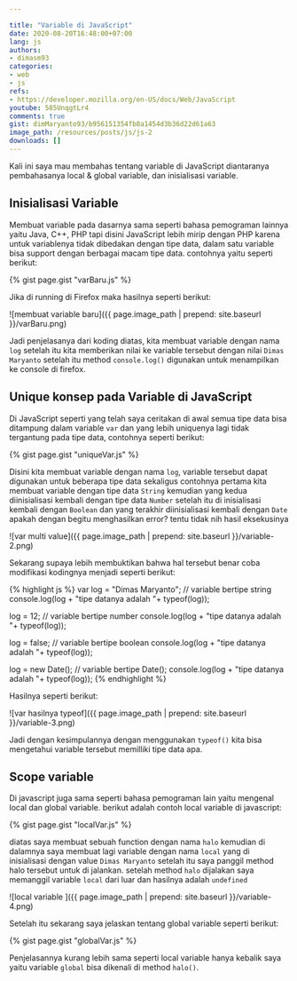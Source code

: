 ```yaml
---

title: "Variable di JavaScript"
date: 2020-08-20T16:48:00+07:00
lang: js
authors:
- dimasm93
categories:
- web
- js
refs: 
- https://developer.mozilla.org/en-US/docs/Web/JavaScript
youtube: 585UnqgtLr4
comments: true
gist: dimMaryanto93/b956151354fb8a1454d3b36d22d61a63
image_path: /resources/posts/js/js-2
downloads: []
---
```


 Kali ini saya mau membahas tentang variable di JavaScript diantaranya pembahasanya local & global variable, dan inisialisasi variable.

 <!--more-->

 ## Inisialisasi Variable

Membuat variable pada dasarnya sama seperti bahasa pemograman lainnya yaitu Java, C++, PHP tapi disini JavaScript lebih mirip dengan PHP karena untuk variablenya tidak dibedakan dengan tipe data, dalam satu variable bisa support dengan berbagai macam tipe data. contohnya yaitu seperti berikut:

{% gist page.gist "varBaru.js" %}

Jika di running di Firefox maka hasilnya seperti berikut:

![membuat variable baru]({{ page.image_path | prepend: site.baseurl }}/varBaru.png)

Jadi penjelasanya dari koding diatas, kita membuat variable dengan nama `log` setelah itu kita memberikan nilai ke variable tersebut dengan nilai `Dimas Maryanto` setelah itu method `console.log()` digunakan untuk menampilkan ke console di firefox.

## Unique konsep pada Variable di JavaScript

Di JavaScript seperti yang telah saya ceritakan di awal semua tipe data bisa ditampung dalam variable `var` dan yang lebih uniquenya lagi tidak tergantung pada tipe data, contohnya seperti berikut:

{% gist page.gist "uniqueVar.js" %}

Disini kita membuat variable dengan nama `log`, variable tersebut dapat digunakan untuk beberapa tipe data sekaligus contohnya pertama kita membuat variable dengan tipe data `String` kemudian yang kedua diinisialisasi kembali dengan tipe data `Number` setelah itu di inisialisasi kembali dengan `Boolean` dan yang terakhir diinisialisasi kembali dengan `Date` apakah dengan begitu menghasilkan error? tentu tidak nih hasil eksekusinya

![var multi value]({{ page.image_path | prepend: site.baseurl }}/variable-2.png)

Sekarang supaya lebih membuktikan bahwa hal tersebut benar coba modifikasi kodingnya menjadi seperti berikut:

{% highlight js %}
var log = "Dimas Maryanto"; // variable bertipe string
console.log(log + "tipe datanya adalah "+ typeof(log));

log = 12; // variable bertipe number
console.log(log + "tipe datanya adalah "+ typeof(log));

log = false; // variable bertipe boolean
console.log(log + "tipe datanya adalah "+ typeof(log));

log = new Date(); // variable bertipe Date();
console.log(log + "tipe datanya adalah "+ typeof(log));
{% endhighlight %}

Hasilnya seperti berikut:

![var hasilnya typeof]({{ page.image_path | prepend: site.baseurl }}/variable-3.png)

Jadi dengan kesimpulannya dengan menggunakan `typeof()` kita bisa mengetahui variable tersebut memilliki tipe data apa.

## Scope variable

Di javascript juga sama seperti bahasa pemograman lain yaitu mengenal local dan global variable. berikut adalah contoh local variable di javascript:

{% gist page.gist "localVar.js" %}

diatas saya membuat sebuah function dengan nama `halo` kemudian di dalamnya saya membuat lagi variable dengan nama `local` yang di inisialisasi dengan value `Dimas Maryanto` setelah itu saya panggil method halo tersebut untuk di jalankan. setelah method `halo` dijalakan saya memanggil variable `local` dari luar dan hasilnya adalah `undefined`

![local variable ]({{ page.image_path | prepend: site.baseurl }}/variable-4.png)

Setelah itu sekarang saya jelaskan tentang global variable seperti berikut:

{% gist page.gist "globalVar.js" %}

Penjelasannya kurang lebih sama seperti local variable hanya kebalik saya yaitu variable `global` bisa dikenali di method `halo()`. 